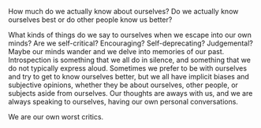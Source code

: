 How much do we actually know about ourselves? Do we actually know ourselves best or do other people know us better? 

What kinds of things do we say to ourselves when we escape into our own minds? Are we self-critical? Encouraging? Self-deprecating? Judgemental? Maybe our minds wander and we delve into memories of our past. Introspection is something that we all do in silence, and something that we do not typically express aloud. Sometimes we prefer to be with ourselves and try to get to know ourselves better, but we all have implicit biases and subjective opinions, whether they be about ourselves, other people, or subjects aside from ourselves. Our thoughts are aways with us, and we are always speaking to ourselves, having our own personal conversations. 

We are our own worst critics.
 
